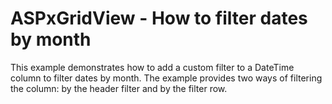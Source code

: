 # ASPxGridView - How to filter dates by month


<p>This example demonstrates how to add a custom filter to a DateTime column to filter dates by month. The example provides two ways of filtering the column: by the header filter and by the filter row.</p>

<br/>


